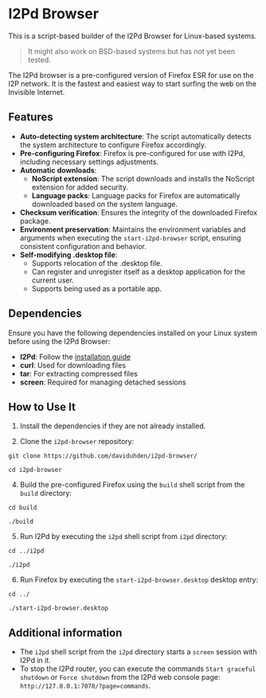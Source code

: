 # I2Pd Browser

This is a script-based builder of the I2Pd Browser for Linux-based systems.

> It might also work on BSD-based systems but has not yet been tested.

The I2Pd browser is a pre-configured version of Firefox ESR for use on the I2P network. It is the fastest and easiest way to start surfing the web on the Invisible Internet.

## Features

- **Auto-detecting system architecture**: The script automatically detects the system architecture to configure Firefox accordingly.
- **Pre-configuring Firefox**: Firefox is pre-configured for use with I2Pd, including necessary settings adjustments.
- **Automatic downloads**:
  - **NoScript extension**: The script downloads and installs the NoScript extension for added security.
  - **Language packs**: Language packs for Firefox are automatically downloaded based on the system language.
- **Checksum verification**: Ensures the integrity of the downloaded Firefox package.
- **Environment preservation**: Maintains the environment variables and arguments when executing the `start-i2pd-browser` script, ensuring consistent configuration and behavior.
- **Self-modifying .desktop file**:
  - Supports relocation of the .desktop file.
  - Can register and unregister itself as a desktop application for the current user.
  - Supports being used as a portable app.

## Dependencies

Ensure you have the following dependencies installed on your Linux system before using the I2Pd Browser:

- **I2Pd**: Follow the [installation guide](https://i2pd.readthedocs.io/en/latest/user-guide/install/#linux)
- **curl**: Used for downloading files
- **tar**: For extracting compressed files
- **screen**: Required for managing detached sessions

## How to Use It

1. Install the dependencies if they are not already installed.
    
3. Clone the `i2pd-browser` repository:

```
git clone https://github.com/daviduhden/i2pd-browser/
```
```
cd i2pd-browser
```

4. Build the pre-configured Firefox using the `build` shell script from the `build` directory:

```
cd build
```
```
./build
```

5. Run I2Pd by executing the `i2pd` shell script from `i2pd` directory:

```
cd ../i2pd
```
```
./i2pd
```

6. Run Firefox by executing the `start-i2pd-browser.desktop` desktop entry:

```
cd ../
```
```
./start-i2pd-browser.desktop
```

## Additional information

- The `i2pd` shell script from the `i2pd` directory starts a `screen` session with I2Pd in it.
- To stop the I2Pd router, you can execute the commands `Start graceful shutdown` or `Force shutdown` from the I2Pd web console page: `http://127.0.0.1:7070/?page=commands`.

